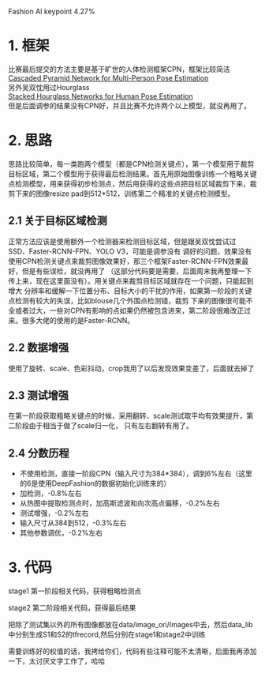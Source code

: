 Fashion AI keypoint 4.27%


# 1. 框架
比赛最后提交的方法主要是基于旷世的人体检测框架CPN，框架比较简洁  
[Cascaded Pyramid Network for Multi-Person Pose Estimation](https://arxiv.org/abs/1711.07319)  
另外吴双忱用过Hourglass  
[Stacked Hourglass Networks for Human Pose Estimation](https://arxiv.org/abs/1603.06937)  
但是后面调参的结果没有CPN好，并且比赛不允许两个以上模型，就没再用了。

# 2. 思路
思路比较简单，每一类跑两个模型（都是CPN检测关键点），第一个模型用于裁剪目标区域，第二个模型用于获得最后检测结果。首先用原始图像训练一个粗略关键点检测模型，用来获得初步检测点，然后用获得的这些点把目标区域裁剪下来，裁剪下来的图像resize pad到512*512，训练第二个精准的关键点检测模型。

## 2.1 关于目标区域检测
正常方法应该是使用额外一个检测器来检测目标区域，但是跟吴双忱尝试过SSD、Faster-RCNN-FPN、YOLO V3，可能是调参没有
调好的问题，效果没有使用CPN检测关键点来裁剪图像效果好，那三个框架Faster-RCNN-FPN效果最好，但是有些误检，就没再用了
（这部分代码要是需要，后面周末我再整理一下传上来，现在这里面没有）。用关键点来裁剪目标区域就存在一个问题，只能起到增大
分辨率和缓解一下位置分布、目标大小的干扰的作用，如果第一阶段的关键点检测有较大的失误，比如blouse几个外围点检测错，裁剪
下来的图像很可能不全或者过大，一些对CPN有影响的点如果仍然被包含进来，第二阶段很难改正过来。很多大佬的使用的是Faster-RCNN。

## 2.2 数据增强
使用了旋转、scale、色彩抖动，crop我用了以后发现效果变差了，后面就去掉了

## 2.3 测试增强
在第一阶段获取粗略关键点的时候，采用翻转、scale测试取平均有效果提升，第二阶段由于相当于做了scale归一化，
只有左右翻转有用了。

## 2.4 分数历程
* 不使用检测，直接一阶段CPN（输入尺寸为384*384），调到6%左右（这里的6是使用DeepFashion的数据初始化训练来的） 
* 加检测，-0.8%左右  
* 从热图中提取检测点时，加高斯滤波和向次高点偏移，-0.2%左右  
* 测试增强，-0.2%左右  
* 输入尺寸从384到512，-0.3%左右  
* 其他参数调优，-0.2%左右


# 3. 代码

stage1 第一阶段相关代码，获得粗略检测点

stage2 第二阶段相关代码，获得最后结果

把除了测试集以外的所有图像都放在data/image_ori/Images中去，然后data_lib中分别生成S1和S2的tfrecord,然后分别在stage1和stage2中训练

需要训练好的权值的话，我拷给你们，代码有些注释可能不太清晰，后面我再添加一下，太讨厌文字工作了，哈哈

